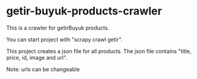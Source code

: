 # getir-buyuk-products-crawler

This is a crawler for getirBuyuk products.

You can start project with "scrapy crawl getir".

This project creates a json file for all products. The json file contains "title, price, id, image and url".

Note: urls can be changeable
